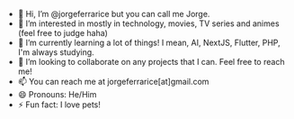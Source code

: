- 👋 Hi, I’m @jorgeferrarice but you can call me Jorge.
- 👀 I’m interested in mostly in technology, movies, TV series and animes (feel free to judge haha)
- 🌱 I’m currently learning a lot of things! I mean, AI, NextJS, Flutter, PHP, I'm always studying.
- 💞️ I’m looking to collaborate on any projects that I can. Feel free to reach me!
- 📫 You can reach me at jorgeferrarice[at]gmail.com
- 😄 Pronouns: He/Him
- ⚡ Fun fact: I love pets!

<!---
jorgeferrarice/jorgeferrarice is a ✨ special ✨ repository because its `README.md` (this file) appears on your GitHub profile.
You can click the Preview link to take a look at your changes.
--->
